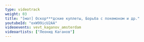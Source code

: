 ```yaml
---
type: videotrack
weight: 03
title: "[мат] Оскор***дские куплеты, Борьба с покемоном и др."
youtubeId: "oxW99icU2AA"
videoevents: vevt_kaganov_amsterdam
videoartists: ["Леонид Каганов"]
---
```

